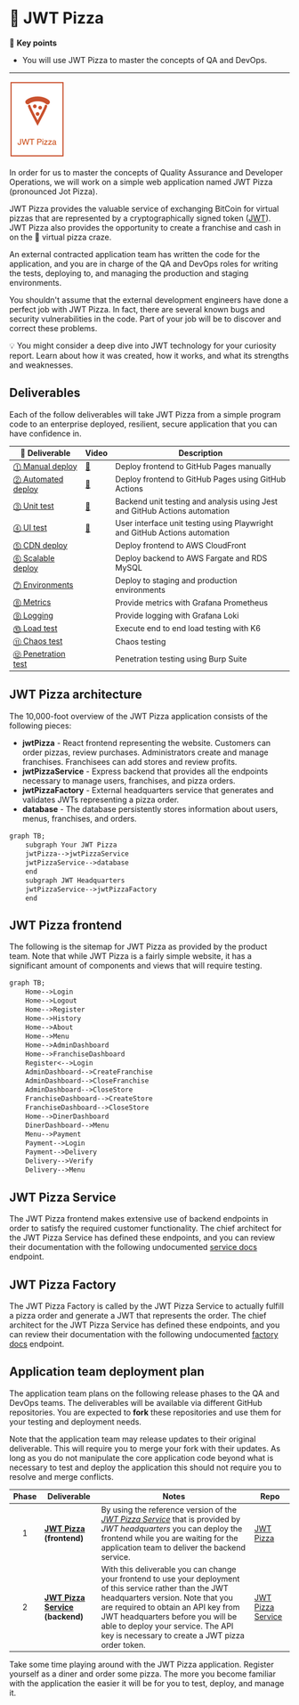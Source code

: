 # 🍕 JWT Pizza

🔑 **Key points**

- You will use JWT Pizza to master the concepts of QA and DevOps.

---

[![jwt pizza logo](jwt-pizza-logo.png)](https://pizza.cs329.click)

In order for us to master the concepts of Quality Assurance and Developer Operations, we will work on a simple web application named JWT Pizza (pronounced Jot Pizza).

JWT Pizza provides the valuable service of exchanging BitCoin for virtual pizzas that are represented by a cryptographically signed token ([JWT](https://jwt.io/introduction)). JWT Pizza also provides the opportunity to create a franchise and cash in on the 🍕 virtual pizza craze.

An external contracted application team has written the code for the application, and you are in charge of the QA and DevOps roles for writing the tests, deploying to, and managing the production and staging environments.

You shouldn't assume that the external development engineers have done a perfect job with JWT Pizza. In fact, there are several known bugs and security vulnerabilities in the code. Part of your job will be to discover and correct these problems.

💡 You might consider a deep dive into JWT technology for your curiosity report. Learn about how it was created, how it works, and what its strengths and weaknesses.

## Deliverables

Each of the follow deliverables will take JWT Pizza from a simple program code to an enterprise deployed, resilient, secure application that you can have confidence in.

| 🍕 Deliverable                                                                              | Video                              | Description                                                                |
| ------------------------------------------------------------------------------------------- | ---------------------------------- | -------------------------------------------------------------------------- |
| [⓵ Manual deploy](../deliverable1ManualDeploy/deliverable1ManualDeploy.md)                  | [🎥](https://youtu.be/oKXmatAJRyU) | Deploy frontend to GitHub Pages manually                                   |
| [⓶ Automated deploy](../deliverable2AutomatedDeploy/deliverable2AutomatedDeploy.md)         | [🎥](https://youtu.be/MID8dL4gppE) | Deploy frontend to GitHub Pages using GitHub Actions                       |
| [⓷ Unit test](../deliverable3UnitTesting/deliverable3UnitTesting.md)                        | [🎥](https://youtu.be/PKiRH2ZKZeM) | Backend unit testing and analysis using Jest and GitHub Actions automation |
| [⓸ UI test](../deliverable4UiTesting/deliverable4UiTesting.md)                              | [🎥](https://youtu.be/qvf1kaT_wr0) | User interface unit testing using Playwright and GitHub Actions automation |
| [⓹ CDN deploy](../deliverable5CdnDeploy/deliverable5CdnDeploy.md)                           |                                    | Deploy frontend to AWS CloudFront                                          |
| [⓺ Scalable deploy](../deliverable6ScalableDeploy/deliverable6ScalableDeploy.md)            |                                    | Deploy backend to AWS Fargate and RDS MySQL                                |
| [⓻ Environments](../deliverable7Environments/deliverable7Environments.md)                   |                                    | Deploy to staging and production environments                              |
| [⓼ Metrics](../deliverable8Metrics/deliverable8Metrics.md)                                  |                                    | Provide metrics with Grafana Prometheus                                    |
| [⓽ Logging](../deliverable9Logging/deliverable9Logging.md)                                  |                                    | Provide logging with Grafana Loki                                          |
| [⓾ Load test](../deliverable10LoadTesting/deliverable10LoadTesting.md)                      |                                    | Execute end to end load testing with K6                                    |
| [⑪ Chaos test](../deliverable11ChaosTesting/deliverable11ChaosTesting.md)                   |                                    | Chaos testing                                                              |
| [⑫ Penetration test](../deliverable12PenetrationTesting/deliverable12PenetrationTesting.md) |                                    | Penetration testing using Burp Suite                                       |

## JWT Pizza architecture

The 10,000-foot overview of the JWT Pizza application consists of the following pieces:

- **jwtPizza** - React frontend representing the website. Customers can order pizzas, review purchases. Administrators create and manage franchises. Franchisees can add stores and review profits.
- **jwtPizzaService** - Express backend that provides all the endpoints necessary to manage users, franchises, and pizza orders.
- **jwtPizzaFactory** - External headquarters service that generates and validates JWTs representing a pizza order.
- **database** - The database persistently stores information about users, menus, franchises, and orders.

```mermaid
graph TB;
    subgraph Your JWT Pizza
    jwtPizza-->jwtPizzaService
    jwtPizzaService-->database
    end
    subgraph JWT Headquarters
    jwtPizzaService-->jwtPizzaFactory
    end
```

## JWT Pizza frontend

The following is the sitemap for JWT Pizza as provided by the product team. Note that while JWT Pizza is a fairly simple website, it has a significant amount of components and views that will require testing.

```mermaid
graph TB;
    Home-->Login
    Home-->Logout
    Home-->Register
    Home-->History
    Home-->About
    Home-->Menu
    Home-->AdminDashboard
    Home-->FranchiseDashboard
    Register<-->Login
    AdminDashboard-->CreateFranchise
    AdminDashboard-->CloseFranchise
    AdminDashboard-->CloseStore
    FranchiseDashboard-->CreateStore
    FranchiseDashboard-->CloseStore
    Home-->DinerDashboard
    DinerDashboard-->Menu
    Menu-->Payment
    Payment-->Login
    Payment-->Delivery
    Delivery-->Verify
    Delivery-->Menu
```

## JWT Pizza Service

The JWT Pizza frontend makes extensive use of backend endpoints in order to satisfy the required customer functionality. The chief architect for the JWT Pizza Service has defined these endpoints, and you can review their documentation with the following undocumented [service docs](https://pizza.cs329.click/docs/service) endpoint.

## JWT Pizza Factory

The JWT Pizza Factory is called by the JWT Pizza Service to actually fulfill a pizza order and generate a JWT that represents the order. The chief architect for the JWT Pizza Service has defined these endpoints, and you can review their documentation with the following undocumented [factory docs](https://pizza-factory.cs329.click/api/docs/factory) endpoint.

## Application team deployment plan

The application team plans on the following release phases to the QA and DevOps teams. The deliverables will be available via different GitHub repositories. You are expected to **fork** these repositories and use them for your testing and deployment needs.

Note that the application team may release updates to their original deliverable. This will require you to merge your fork with their updates. As long as you do not manipulate the core application code beyond what is necessary to test and deploy the application this should not require you to resolve and merge conflicts.

| Phase | Deliverable                                                          | Notes                                                                                                                                                                                                                                                                                                                 | Repo                                                                |
| :---: | -------------------------------------------------------------------- | --------------------------------------------------------------------------------------------------------------------------------------------------------------------------------------------------------------------------------------------------------------------------------------------------------------------- | ------------------------------------------------------------------- |
|   1   | **[JWT Pizza](https://pizza.cs329.click) (frontend)**                | By using the reference version of the [_JWT Pizza Service_](https://pizza-service.cs329.click) that is provided by _JWT headquarters_ you can deploy the frontend while you are waiting for the application team to deliver the backend service.                                                                      | [JWT Pizza](https://github.com/devops329/jwt-pizza)                 |
|   2   | **[JWT Pizza Service](https://pizza-service.cs329.click) (backend)** | With this deliverable you can change your frontend to use your deployment of this service rather than the JWT headquarters version. Note that you are required to obtain an API key from JWT headquarters before you will be able to deploy your service. The API key is necessary to create a JWT pizza order token. | [JWT Pizza Service](https://github.com/devops329/jwt-pizza-service) |

Take some time playing around with the JWT Pizza application. Register yourself as a diner and order some pizza. The more you become familiar with the application the easier it will be for you to test, deploy, and manage it.
